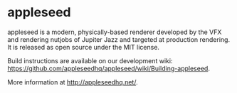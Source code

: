 appleseed
=========

appleseed is a modern, physically-based renderer developed by the VFX and rendering nutjobs of Jupiter Jazz and targeted at production rendering. It is released as open source under the MIT license.

Build instructions are available on our development wiki:<br/> https://github.com/appleseedhq/appleseed/wiki/Building-appleseed.

More information at http://appleseedhq.net/.
